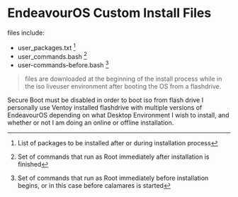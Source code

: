 # EndeavourOS Custom Install Files

files include:
- user_packages.txt [^1]
- user_commands.bash [^2]
- user-commands-before.bash [^3]
     
      
> files are downloaded at the beginning of the install process while in the iso liveuser environment after booting the OS from a flashdrive.

Secure Boot must be disabled in order to boot iso from flash drive
I personally use Ventoy installed flashdrive with multiple versions of EndeavourOS depending on what Desktop Environment I wish to install, and whether or not I am doing an online or offline installation. 
      
     


         


     
      
[^1]: List of packages to be installed after or during installation process

[^2]: Set of commands that run as Root immediately after installation is finished

[^3]: Set of commands that run as Root immediately before installation begins, or in this case before calamares is started

